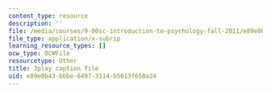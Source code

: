 ```yaml
---
content_type: resource
description: ''
file: /media/courses/9-00sc-introduction-to-psychology-fall-2011/e89e0b43bbbe64973114b5613f658a24_QvK6YdFKMY8.srt
file_type: application/x-subrip
learning_resource_types: []
ocw_type: OCWFile
resourcetype: Other
title: 3play caption file
uid: e89e0b43-bbbe-6497-3114-b5613f658a24
---
```

